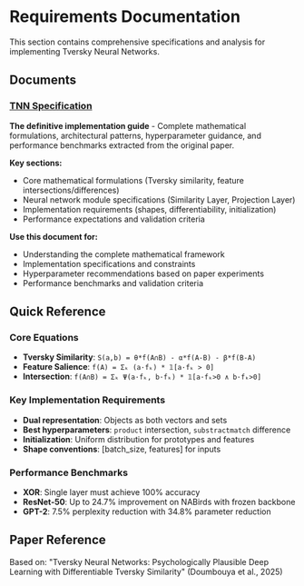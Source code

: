 # Requirements Documentation

This section contains comprehensive specifications and analysis for implementing Tversky Neural Networks.

## Documents

### [TNN Specification](tnn-specification.md)
**The definitive implementation guide** - Complete mathematical formulations, architectural patterns, hyperparameter guidance, and performance benchmarks extracted from the original paper.

**Key sections:**
- Core mathematical formulations (Tversky similarity, feature intersections/differences)
- Neural network module specifications (Similarity Layer, Projection Layer)
- Implementation requirements (shapes, differentiability, initialization)
- Performance expectations and validation criteria

**Use this document for:**
- Understanding the complete mathematical framework
- Implementation specifications and constraints
- Hyperparameter recommendations based on paper experiments
- Performance benchmarks and validation criteria

## Quick Reference

### Core Equations
- **Tversky Similarity**: `S(a,b) = θ*f(A∩B) - α*f(A-B) - β*f(B-A)`
- **Feature Salience**: `f(A) = Σₖ (a·fₖ) * 𝟙[a·fₖ > 0]`
- **Intersection**: `f(A∩B) = Σₖ Ψ(a·fₖ, b·fₖ) * 𝟙[a·fₖ>0 ∧ b·fₖ>0]`

### Key Implementation Requirements
- **Dual representation**: Objects as both vectors and sets
- **Best hyperparameters**: `product` intersection, `substractmatch` difference
- **Initialization**: Uniform distribution for prototypes and features
- **Shape conventions**: [batch_size, features] for inputs

### Performance Benchmarks
- **XOR**: Single layer must achieve 100% accuracy
- **ResNet-50**: Up to 24.7% improvement on NABirds with frozen backbone
- **GPT-2**: 7.5% perplexity reduction with 34.8% parameter reduction

## Paper Reference
Based on: "Tversky Neural Networks: Psychologically Plausible Deep Learning with Differentiable Tversky Similarity" (Doumbouya et al., 2025)